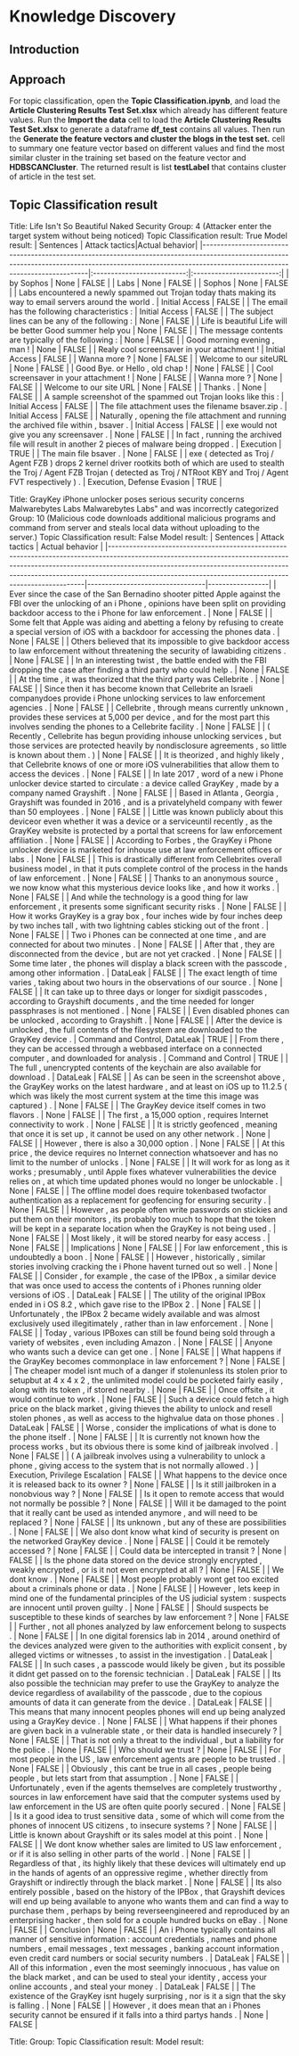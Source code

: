 # Knowledge Discovery



## Introduction


## Approach
For topic classification, open the **Topic Classification.ipynb**, and load the **Article Clustering Results Test Set.xlsx** which already has different feature values. Run the **Import the data** cell to load the **Article Clustering Results Test Set.xlsx** to generate a dataframe **df_test** contains all values. Then run the **Generate the feature vectors and cluster the blogs in the test set.** cell to summary one feature vector based on different values and find the most similar cluster in the training set based on the feature vector and **HDBSCANCluster**. The returned result is  list **testLabel** that contains cluster of article in the test set.

## Topic Classification result
Title: Life Isn't So Beautiful Naked Security
Group: 4 (Attacker enter the target system without being noticed)
Topic Classification result: True
Model result: 
| Sentences                                                                                                                                                                                                |   Attack tactics|Actual behavior|
|----------------------------------------------------------------------------------------------------------------------------------------------------------------------------------------------------------|:--------------------------:|:------------------------:|
| by Sophos                                                                                                                                                                                                |            None            |           FALSE          |
| Labs                                                                                                                                                                                                     |            None            |           FALSE          |
| Sophos                                                                                                                                                                                                   |            None            |           FALSE          |
| Labs encountered a newly spammed out Trojan today thats making its way to email servers around the world .                                                                                               |       Initial Access       |           FALSE          |
| The email has the following characteristics :                                                                                                                                                            |       Initial Access       |           FALSE          |
| The subject lines can be any of the following :                                                                                                                                                          |            None            |           FALSE          |
| Life is beautiful Life will be better Good summer help you                                                                                                                                               |            None            |           FALSE          |
| The message contents are typically of the following :                                                                                                                                                    |            None            |           FALSE          |
| Good morning evening , man !                                                                                                                                                                             |            None            |           FALSE          |
| Realy cool screensaver in your attachment !                                                                                                                                                              |       Initial Access       |           FALSE          |
| Wanna more ?                                                                                                                                                                                             |            None            |           FALSE          |
| Welcome to our siteURL                                                                                                                                                                                   |            None            |           FALSE          |
| Good Bye. or Hello , old chap !                                                                                                                                                                          |            None            |           FALSE          |
| Cool screensaver in your attachment !                                                                                                                                                                    |            None            |           FALSE          |
| Wanna more ?                                                                                                                                                                                             |            None            |           FALSE          |
| Welcome to our site URL                                                                                                                                                                                  |            None            |           FALSE          |
| Thanks .                                                                                                                                                                                                 |            None            |           FALSE          |
| A sample screenshot of the spammed out Trojan looks like this :                                                                                                                                          |       Initial Access       |           FALSE          |
| The file attachment uses the filename bsaver.zip .                                                                                                                                                       |       Initial Access       |           FALSE          |
| Naturally , opening the file attachment and running the archived file within , bsaver .                                                                                                                  |       Initial Access       |           FALSE          |
| exe would not give you any screensaver .                                                                                                                                                                 |            None            |           FALSE          |
| In fact , running the archived file will result in another 2 pieces of malware being dropped .                                                                                                           |          Execution         |           TRUE           |
| The main file bsaver .                                                                                                                                                                                   |            None            |           FALSE          |
| exe ( detected as Troj / Agent FZB ) drops 2 kernel driver rootkits both of which are used to  stealth the Troj / Agent FZB Trojan ( detected as Troj / NTRoot KBY and Troj / Agent FVT respectively ) . | Execution, Defense Evasion |           TRUE           |

Title: GrayKey iPhone unlocker poses serious security concerns Malwarebytes Labs Malwarebytes Labs" and was incorrectly categorized
Group: 10 (Malicious code downloads additional malicious programs and command from server and steals local data without uploading to the server.)
Topic Classification result: False
Model result: 
| Sentences                                                                                                                                                                                                                                                                                                       | Attack tactics                  | Actual behavior |
|-----------------------------------------------------------------------------------------------------------------------------------------------------------------------------------------------------------------------------------------------------------------------------------------------------------------|---------------------------------|-----------------|
| Ever since the case of the San Bernadino shooter pitted Apple against the FBI over the unlocking of an i Phone , opinions have been split on providing backdoor access to the i Phone for law enforcement .                                                                                                     | None                            | FALSE           |
| Some felt that Apple was aiding and abetting a felony by refusing to create a special version of iOS with a backdoor for accessing the phones data .                                                                                                                                                            | None                            | FALSE           |
| Others believed that its impossible to give backdoor access to law enforcement without threatening the security of lawabiding citizens .                                                                                                                                                                        | None                            | FALSE           |
| In an interesting twist , the battle ended with the FBI dropping the case after finding a third party who could help .                                                                                                                                                                                          | None                            | FALSE           |
| At the time , it was theorized that the third party was Cellebrite .                                                                                                                                                                                                                                            | None                            | FALSE           |
| Since then it has become known that Cellebrite an Israeli companydoes provide i Phone unlocking services to law enforcement agencies .                                                                                                                                                                          | None                            | FALSE           |
| Cellebrite , through means currently unknown , provides these services at 5,000 per device , and for the most part this involves sending the phones to a Cellebrite facility .                                                                                                                                  | None                            | FALSE           |
| ( Recently , Cellebrite has begun providing inhouse unlocking services , but those services are protected heavily by nondisclosure agreements , so little is known about them . )                                                                                                                               | None                            | FALSE           |
| It is theorized , and highly likely , that Cellebrite knows of one or more iOS vulnerabilities that allow them to access the devices .                                                                                                                                                                          | None                            | FALSE           |
| In late 2017 , word of a new i Phone unlocker device started to circulate : a device called GrayKey , made by a company named Grayshift .                                                                                                                                                                       | None                            | FALSE           |
| Based in Atlanta , Georgia , Grayshift was founded in 2016 , and is a privatelyheld company with fewer than 50 employees .                                                                                                                                                                                      | None                            | FALSE           |
| Little was known publicly about this deviceor even whether it was a device or a serviceuntil recently , as the GrayKey website is protected by a portal that screens for law enforcement affiliation .                                                                                                          | None                            | FALSE           |
| According to Forbes , the GrayKey i Phone unlocker device is marketed for inhouse use at law enforcement offices or labs .                                                                                                                                                                                      | None                            | FALSE           |
| This is drastically different from Cellebrites overall business model , in that it puts complete control of the process in the hands of law enforcement .                                                                                                                                                       | None                            | FALSE           |
| Thanks to an anonymous source , we now know what this mysterious device looks like , and how it works .                                                                                                                                                                                                         | None                            | FALSE           |
| And while the technology is a good thing for law enforcement , it presents some significant security risks .                                                                                                                                                                                                    | None                            | FALSE           |
| How it works GrayKey is a gray box , four inches wide by four inches deep by two inches tall , with two lightning cables sticking out of the front .                                                                                                                                                            | None                            | FALSE           |
| Two i Phones can be connected at one time , and are connected for about two minutes .                                                                                                                                                                                                                           | None                            | FALSE           |
| After that , they are disconnected from the device , but are not yet cracked .                                                                                                                                                                                                                                  | None                            | FALSE           |
| Some time later , the phones will display a black screen with the passcode , among other information .                                                                                                                                                                                                          | DataLeak                        | FALSE           |
| The exact length of time varies , taking about two hours in the observations of our source .                                                                                                                                                                                                                    | None                            | FALSE           |
| It can take up to three days or longer for sixdigit passcodes , according to Grayshift documents , and the time needed for longer passphrases is not mentioned .                                                                                                                                                | None                            | FALSE           |
| Even disabled phones can be unlocked , according to Grayshift .                                                                                                                                                                                                                                                 | None                            | FALSE           |
| After the device is unlocked , the full contents of the filesystem are downloaded to the GrayKey device .                                                                                                                                                                                                       | Command and Control, DataLeak   | TRUE            |
| From there , they can be accessed through a webbased interface on a connected computer , and downloaded for analysis .                                                                                                                                                                                          | Command and Control             | TRUE            |
| The full , unencrypted contents of the keychain are also available for download .                                                                                                                                                                                                                               | DataLeak                        | FALSE           |
| As can be seen in the screenshot above , the GrayKey works on the latest hardware , and at least on iOS up to 11.2.5 ( which was likely the most current system at the time this image was captured ) .                                                                                                         | None                            | FALSE           |
| The GrayKey device itself comes in two flavors .                                                                                                                                                                                                                                                                | None                            | FALSE           |
| The first , a 15,000 option , requires Internet connectivity to work .                                                                                                                                                                                                                                          | None                            | FALSE           |
| It is strictly geofenced , meaning that once it is set up , it cannot be used on any other network .                                                                                                                                                                                                            | None                            | FALSE           |
| However , there is also a 30,000 option .                                                                                                                                                                                                                                                                       | None                            | FALSE           |
| At this price , the device requires no Internet connection whatsoever and has no limit to the number of unlocks .                                                                                                                                                                                               | None                            | FALSE           |
| It will work for as long as it works ; presumably , until Apple fixes whatever vulnerabilities the device relies on , at which time updated phones would no longer be unlockable .                                                                                                                              | None                            | FALSE           |
| The offline model does require tokenbased twofactor authentication as a replacement for geofencing for ensuring security .                                                                                                                                                                                      | None                            | FALSE           |
| However , as people often write passwords on stickies and put them on their monitors , its probably too much to hope that the token will be kept in a separate location when the GrayKey is not being used .                                                                                                    | None                            | FALSE           |
| Most likely , it will be stored nearby for easy access .                                                                                                                                                                                                                                                        | None                            | FALSE           |
| Implications                                                                                                                                                                                                                                                                                                    | None                            | FALSE           |
| For law enforcement , this is undoubtedly a boon .                                                                                                                                                                                                                                                              | None                            | FALSE           |
| However , historically , similar stories involving cracking the i Phone havent turned out so well .                                                                                                                                                                                                             | None                            | FALSE           |
| Consider , for example , the case of the IPBox , a similar device that was once used to access the contents of i Phones running older versions of iOS .                                                                                                                                                         | DataLeak                        | FALSE           |
| The utility of the original IPBox ended in i OS 8.2 , which gave rise to the IPBox 2 .                                                                                                                                                                                                                          | None                            | FALSE           |
| Unfortunately , the IPBox 2 became widely available and was almost exclusively used illegitimately , rather than in law enforcement .                                                                                                                                                                           | None                            | FALSE           |
| Today , various IPBoxes can still be found being sold through a variety of websites , even including Amazon .                                                                                                                                                                                                   | None                            | FALSE           |
| Anyone who wants such a device can get one .                                                                                                                                                                                                                                                                    | None                            | FALSE           |
| What happens if the GrayKey becomes commonplace in law enforcement ?                                                                                                                                                                                                                                            | None                            | FALSE           |
| The cheaper model isnt much of a danger if stolenunless its stolen prior to setupbut at 4 x 4 x 2 , the unlimited model could be pocketed fairly easily , along with its token , if stored nearby .                                                                                                             | None                            | FALSE           |
| Once offsite , it would continue to work .                                                                                                                                                                                                                                                                      | None                            | FALSE           |
| Such a device could fetch a high price on the black market , giving thieves the ability to unlock and resell stolen phones , as well as access to the highvalue data on those phones .                                                                                                                          | DataLeak                        | FALSE           |
| Worse , consider the implications of what is done to the phone itself .                                                                                                                                                                                                                                         | None                            | FALSE           |
| It is currently not known how the process works , but its obvious there is some kind of jailbreak involved .                                                                                                                                                                                                    | None                            | FALSE           |
| ( A jailbreak involves using a vulnerability to unlock a phone , giving access to the system that is not normally allowed . )                                                                                                                                                                                   | Execution, Privilege Escalation | FALSE           |
| What happens to the device once it is released back to its owner ?                                                                                                                                                                                                                                              | None                            | FALSE           |
| Is it still jailbroken in a nonobvious way ?                                                                                                                                                                                                                                                                    | None                            | FALSE           |
| Is it open to remote access that would not normally be possible ?                                                                                                                                                                                                                                               | None                            | FALSE           |
| Will it be damaged to the point that it really cant be used as intended anymore , and will need to be replaced ?                                                                                                                                                                                                | None                            | FALSE           |
| Its unknown , but any of these are possibilities .                                                                                                                                                                                                                                                              | None                            | FALSE           |
| We also dont know what kind of security is present on the networked GrayKey device .                                                                                                                                                                                                                            | None                            | FALSE           |
| Could it be remotely accessed ?                                                                                                                                                                                                                                                                                 | None                            | FALSE           |
| Could data be intercepted in transit ?                                                                                                                                                                                                                                                                          | None                            | FALSE           |
| Is the phone data stored on the device strongly encrypted , weakly encrypted , or is it not even encrypted at all ?                                                                                                                                                                                             | None                            | FALSE           |
| We dont know .                                                                                                                                                                                                                                                                                                  | None                            | FALSE           |
| Most people probably wont get too excited about a criminals phone or data .                                                                                                                                                                                                                                     | None                            | FALSE           |
| However , lets keep in mind one of the fundamental principles of the US judicial system : suspects are innocent until proven guilty .                                                                                                                                                                           | None                            | FALSE           |
| Should suspects be susceptible to these kinds of searches by law enforcement ?                                                                                                                                                                                                                                  | None                            | FALSE           |
| Further , not all phones analyzed by law enforcement belong to suspects .                                                                                                                                                                                                                                       | None                            | FALSE           |
| In one digital forensics lab in 2014 , around onethird of the devices analyzed were given to the authorities with explicit consent , by alleged victims or witnesses , to assist in the investigation .                                                                                                         | DataLeak                        | FALSE           |
| In such cases , a passcode would likely be given , but its possible it didnt get passed on to the forensic technician .                                                                                                                                                                                         | DataLeak                        | FALSE           |
| Its also possible the technician may prefer to use the GrayKey to analyze the device regardless of availability of the passcode , due to the copious amounts of data it can generate from the device .                                                                                                          | DataLeak                        | FALSE           |
| This means that many innocent peoples phones will end up being analyzed using a GrayKey device .                                                                                                                                                                                                                | None                            | FALSE           |
| What happens if their phones are given back in a vulnerable state , or their data is handled insecurely ?                                                                                                                                                                                                       | None                            | FALSE           |
| That is not only a threat to the individual , but a liability for the police .                                                                                                                                                                                                                                  | None                            | FALSE           |
| Who should we trust ?                                                                                                                                                                                                                                                                                           | None                            | FALSE           |
| For most people in the US , law enforcement agents are people to be trusted .                                                                                                                                                                                                                                   | None                            | FALSE           |
| Obviously , this cant be true in all cases , people being people , but lets start from that assumption .                                                                                                                                                                                                        | None                            | FALSE           |
| Unfortunately , even if the agents themselves are completely trustworthy , sources in law enforcement have said that the computer systems used by law enforcement in the US are often quite poorly secured .                                                                                                    | None                            | FALSE           |
| Is it a good idea to trust sensitive data , some of which will come from the phones of innocent US citizens , to insecure systems ?                                                                                                                                                                             | None                            | FALSE           |
| Little is known about Grayshift or its sales model at this point .                                                                                                                                                                                                                                              | None                            | FALSE           |
| We dont know whether sales are limited to US law enforcement , or if it is also selling in other parts of the world .                                                                                                                                                                                           | None                            | FALSE           |
| Regardless of that , its highly likely that these devices will ultimately end up in the hands of agents of an oppressive regime , whether directly from Grayshift or indirectly through the black market .                                                                                                      | None                            | FALSE           |
| Its also entirely possible , based on the history of the IPBox , that Grayshift devices will end up being available to anyone who wants them and can find a way to purchase them , perhaps by being reverseengineered and reproduced by an enterprising hacker , then sold for a couple hundred bucks on eBay . | None                            | FALSE           |
| Conclusion                                                                                                                                                                                                                                                                                                      | None                            | FALSE           |
| An i Phone typically contains all manner of sensitive information : account credentials , names and phone numbers , email messages , text messages , banking account information , even credit card numbers or social security numbers .                                                                        | DataLeak                        | FALSE           |
| All of this information , even the most seemingly innocuous , has value on the black market , and can be used to steal your identity , access your online accounts , and steal your money .                                                                                                                     | DataLeak                        | FALSE           |
| The existence of the GrayKey isnt hugely surprising , nor is it a sign that the sky is falling .                                                                                                                                                                                                                | None                            | FALSE           |
| However , it does mean that an i Phones security cannot be ensured if it falls into a third partys hands .                                                                                                                                                                                                      | None                            | FALSE           |


Title:
Group: 
Topic Classification result: 
Model result: 
